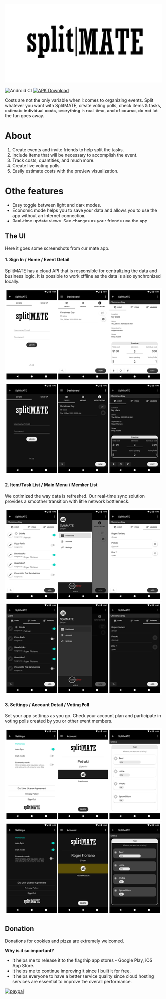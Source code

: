 ![Splitmate API](https://raw.githubusercontent.com/trackerforce/splitmate-assets/master/logo/sm_logo.png)

![Android CI](https://github.com/trackerforce/splitmate-android-app/workflows/Android%20CI/badge.svg?branch=master)
[![APK Download](https://img.shields.io/badge/APK_Download-1.0.2-brightgreen.svg)](https://github.com/trackerforce/splitmate-android-app/blob/master/app/release/app-release.apk)

Costs are not the only variable when it comes to organizing events. Split whatever you want with SplitMATE, create voting polls, check items & tasks, estimate individual costs, everything in real-time, and of course, do not let the fun goes away.

# About

1. Create events and invite friends to help split the tasks.
2. Include items that will be necessary to accomplish the event.
3. Track costs, quantities, and much more.
4. Create live voting polls.
5. Easily estimate costs with the preview visualization.

# Othe features

- Easy toggle between light and dark modes.
- Economic mode helps you to save your data and allows you to use the app without an Internet connection.
- Real-time update views. See changes as your friends use the app.

## The UI

Here it goes some screenshots from our mate app.

#### 1. Sign In / Home / Event Detail
SplitMATE has a cloud API that is responsible for centralizing the data and business logic.
It is possible to work offline as the data is also synchronized locally.

![SS 1 Light](https://raw.githubusercontent.com/trackerforce/splitmate-assets/master/ads/ss_1_light.png)
![SS 1 Dark](https://raw.githubusercontent.com/trackerforce/splitmate-assets/master/ads/ss_1_dark.png)

#### 2. Item/Task List / Main Menu / Member List
We optimized the way data is refreshed. Our real-time sync solution provides a smoother transition with little network bottleneck.

![SS 2 Light](https://raw.githubusercontent.com/trackerforce/splitmate-assets/master/ads/ss_2_light.png)
![SS 2 Dark](https://raw.githubusercontent.com/trackerforce/splitmate-assets/master/ads/ss_2_dark.png)

#### 3. Settings / Account Detail / Voting Poll
Set your app settings as you go. Check your account plan and participate in voting polls created by you or other event members.

![SS 3 Light](https://raw.githubusercontent.com/trackerforce/splitmate-assets/master/ads/ss_3_light.png)
![SS 3 Dark](https://raw.githubusercontent.com/trackerforce/splitmate-assets/master/ads/ss_3_dark.png)

## Donation
Donations for cookies and pizza are extremely welcomed.

**Why is it so important?**
- It helps me to release it to the flagship app stores - Google Play, iOS App Store.
- It helps me to continue improving it since I built it for free.
- It helps everyone to have a better service quality since cloud hosting services are essential to improve the overall performance.

[![paypal](https://www.paypalobjects.com/en_US/i/btn/btn_donateCC_LG.gif)](https://www.paypal.com/cgi-bin/webscr?cmd=_s-xclick&hosted_button_id=9FKW64V67RKXW&source=url)